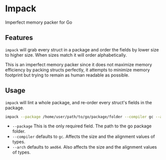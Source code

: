 # Impack

Imperfect memory packer for Go

## Features

`impack` will grab every struct in a package and order the fields by lower size to higher size. When sizes match it will order alphabetically.

This is an imperfect memory packer since it does not maximize memory efficiency by packing structs perfectly, it attempts to minimize memory footprint but trying to remain as human readable as possible.

## Usage

`impack` will lint a whole package, and re-order every struct's fields in the package.

```sh
impack --package /home/user/path/to/go/package/folder --compiler gc --arch amd64
```

* `--package` This is the only required field. The path to the go package folder.
* `--compiler` defaults to `gc`. Affects the size and the alignment values of types.
* `--arch` defaults to `amd64`. Also affects the size and the alignment values of types.